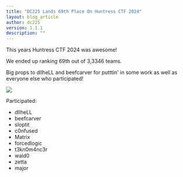 ```yaml
---
title: "DC225 Lands 69th Place On Huntress CTF 2024"
layout: blog_article
author: dc225
version: 1.1.1
description: ""
---
```


This years Huntress CTF 2024 was awesome!

We ended up ranking 69th out of 3,3346 teams.

Big props to dllheLL and beefcarver for putttin' in some work as well as everyone else who participated!

<img src="https://i.imgur.com/l8pvDnc.png" class="img-responsive" style="margin:0 auto" />


Participated:

- dllheLL
- beefcarver
- sloptit
- c0nfused
- Matrix
- forcedlogic
- t3kn0m4nc3r
- wald0
- zetta
- major
